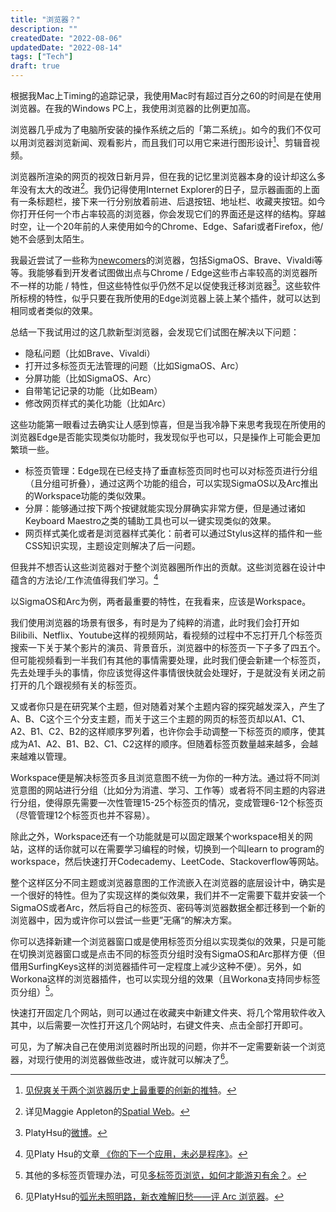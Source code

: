 ```yaml
---
title: "浏览器？"
description: ""
createdDate: "2022-08-06"
updatedDate: "2022-08-14"
tags: ["Tech"]
draft: true
---
```


根据我Mac上Timing的追踪记录，我使用Mac时有超过百分之60的时间是在使用浏览器。在我的Windows PC上，我使用浏览器的比例更加高。

浏览器几乎成为了电脑所安装的操作系统之后的「第二系统」。如今的我们不仅可以用浏览器浏览新闻、观看影片，而且我们可以用它来进行图形设计[^1]、剪辑音视频。

[^1]: [见倪爽关于两个浏览器历史上最重要的创新的推特](https://twitter.com/nishuang/status/1532102767493398528)。

浏览器所渲染的网页的视效日新月异，但在我的记忆里浏览器本身的设计却这么多年没有太大的改进[^2]。我仍记得使用Internet Explorer的日子，显示器画面的上面有一条标题栏，接下来一行分别放着前进、后退按钮、地址栏、收藏夹按钮。如今你打开任何一个市占率较高的浏览器，你会发现它们的界面还是这样的结构。穿越时空，让一个20年前的人来使用如今的Chrome、Edge、Safari或者Firefox，他/她不会感到太陌生。

[^2]: 详见Maggie Appleton的<a href="https://maggieappleton.com/spatial-web">Spatial Web</a>。

我最近尝试了一些称为[newcomers](https://www.fastcompany.com/90774866/four-radical-chrome-alternatives-to-reboot-your-web-browser)的浏览器，包括SigmaOS、Brave、Vivaldi等等。我能够看到开发者试图做出点与Chrome / Edge这些市占率较高的浏览器所不一样的功能 / 特性，但这些特性似乎仍然不足以促使我迁移浏览器[^3]。这些软件所标榜的特性，似乎只要在我所使用的Edge浏览器上装上某个插件，就可以达到相同或者类似的效果。

[^3]: PlatyHsu的[微博](https://weibo.com/1933586711/LFfZajWP5)。

总结一下我试用过的这几款新型浏览器，会发现它们试图在解决以下问题：

- 隐私问题（比如Brave、Vivaldi）
- 打开过多标签页无法管理的问题（比如SigmaOS、Arc）
- 分屏功能（比如SigmaOS、Arc）
- 自带笔记记录的功能（比如Beam）
- 修改网页样式的美化功能（比如Arc）

这些功能第一眼看过去确实让人感到惊喜，但是当我冷静下来思考我现在所使用的浏览器Edge是否能实现类似功能时，我发现似乎也可以，只是操作上可能会更加繁琐一些。

- 标签页管理：Edge现在已经支持了垂直标签页同时也可以对标签页进行分组（且分组可折叠），通过这两个功能的组合，可以实现SigmaOS以及Arc推出的Workspace功能的类似效果。
- 分屏：能够通过按下两个按键就能实现分屏确实非常方便，但是通过诸如Keyboard Maestro之类的辅助工具也可以一键实现类似的效果。
- 网页样式美化或者是浏览器样式美化：前者可以通过Stylus这样的插件和一些CSS知识实现，主题设定则解决了后一问题。

但我并不想否认这些浏览器对于整个浏览器圈所作出的贡献。这些浏览器在设计中蕴含的方法论/工作流值得我们学习。[^4]

[^4]: 见Platy Hsu的文章[ 《你的下一个应用，未必是程序》](https://type.cyhsu.xyz/2021/02/your-next-app-is-not-a-program/#:~:text=%E6%AD%A4%E5%A4%96%EF%BC%8C%E6%97%A2%E7%84%B6%E5%BD%93%E4%B8%8B%E5%BA%94%E7%94%A8%E5%B7%B2%E7%BB%8F%E8%BE%83%E5%B0%91%E8%83%BD%E4%BD%9C%E4%B8%BA%E9%80%9A%E7%94%A8%E5%B7%A5%E5%85%B7%E3%80%81%E8%80%8C%E6%9B%B4%E5%A4%9A%E6%98%AF%E4%BD%9C%E4%B8%BA%E4%B8%93%E7%94%A8%E8%A7%A3%E5%86%B3%E6%96%B9%E6%A1%88%EF%BC%8C%E6%88%91%E4%BB%AC%E5%9C%A8%E5%AD%A6%E4%B9%A0%E5%92%8C%E4%BD%BF%E7%94%A8%E6%97%B6%E4%B9%9F%E4%B8%8D%E5%BF%85%E8%BF%87%E5%A4%9A%E6%8B%98%E6%B3%A5%E4%BA%8E%E5%85%B7%E4%BD%93%E7%9A%84%E6%93%8D%E4%BD%9C%E6%AD%A5%E9%AA%A4%EF%BC%8C%E8%80%8C%E6%98%AF%E6%9B%B4%E5%A4%9A%E5%9C%B0%E8%A7%82%E5%AF%9F%E5%92%8C%E5%80%9F%E9%89%B4%E5%BA%94%E7%94%A8%E5%8F%8D%E6%98%A0%E7%9A%84%E5%B7%A5%E4%BD%9C%E6%B5%81%E5%92%8C%E6%96%B9%E6%B3%95%E8%AE%BA%E3%80%82%E8%BF%99%E6%A0%B7%EF%BC%8C%E5%8D%B3%E4%BD%BF%E5%BA%94%E7%94%A8%E6%9C%AC%E8%BA%AB%E5%9C%A8%E4%B8%80%E6%AE%B5%E6%97%B6%E9%97%B4%E5%90%8E%E4%B8%8D%E5%A4%8D%E5%AD%98%E5%9C%A8%EF%BC%8C%E8%BF%99%E4%BA%9B%E9%9D%9E%E6%8A%80%E6%9C%AF%E5%B1%82%E9%9D%A2%E7%9A%84%E4%B8%9C%E8%A5%BF%E5%8D%B4%E6%98%AF%E4%B8%8D%E4%BC%9A%E6%B6%88%E5%A4%B1%E3%80%81%E6%8C%81%E7%BB%AD%E4%BB%A4%E4%BA%BA%E5%8F%97%E7%9B%8A%E7%9A%84%E3%80%82%E8%AE%A2%E9%98%85%E5%88%B6%E7%9A%84%E6%B5%81%E8%A1%8C%E5%9C%A8%E8%BF%99%E6%A0%B7%E7%9A%84%E8%A7%86%E8%A7%92%E4%B8%8B%E6%9B%B4%E6%98%AF%E7%A7%8D%E7%A6%8F%E9%9F%B3%EF%BC%8C%E8%AE%A9%E4%BA%BA%E5%8F%AA%E9%9C%80%E8%8A%B1%E8%B4%B9%E5%BE%88%E4%BD%8E%E6%88%90%E6%9C%AC%E3%80%81%E7%94%9A%E8%87%B3%E5%88%86%E6%96%87%E4%B8%8D%E5%87%BA%E5%B0%B1%E8%83%BD%E3%80%8C%E5%81%B7%E5%B8%88%E5%AD%A6%E8%89%BA%E3%80%8D%E3%80%82)。

以SigmaOS和Arc为例，两者最重要的特性，在我看来，应该是Workspace。

我们使用浏览器的场景有很多，有时是为了纯粹的消遣，此时我们会打开如Bilibili、Netflix、Youtube这样的视频网站，看视频的过程中不忘打开几个标签页搜索一下关于某个影片的演员、背景音乐，浏览器中的标签页一下子多了四五个。但可能视频看到一半我们有其他的事情需要处理，此时我们便会新建一个标签页，先去处理手头的事情，你应该觉得这件事情很快就会处理好，于是就没有关闭之前打开的几个跟视频有关的标签页。

又或者你只是在研究某个主题，但对随着对某个主题内容的探究越发深入，产生了A、B、C这个三个分支主题，而关于这三个主题的网页的标签页却以A1、C1、A2、B1、C2、B2的这样顺序罗列着，也许你会手动调整一下标签页的顺序，使其成为A1、A2、B1、B2、C1、C2这样的顺序。但随着标签页数量越来越多，会越来越难以管理。

Workspace便是解决标签页多且浏览意图不统一为你的一种方法。通过将不同浏览意图的网站进行分组（比如分为消遣、学习、工作等）或者将不同主题的内容进行分组，使得原先需要一次性管理15-25个标签页的情况，变成管理6-12个标签页（尽管管理12个标签页也并不容易）。

除此之外，Workspace还有一个功能就是可以固定跟某个workspace相关的网站，这样的话你就可以在需要学习编程的时候，切换到一个叫learn to program的workspace，然后快速打开Codecademy、LeetCode、Stackoverflow等网站。

整个这样区分不同主题或浏览器意图的工作流嵌入在浏览器的底层设计中，确实是一个很好的特性。但为了实现这样的类似效果，我们并不一定需要下载并安装一个SigmaOS或者Arc，然后将自己的标签页、密码等浏览器数据全都迁移到一个新的浏览器中，因为或许你可以尝试一些更”无痛“的解决方案。

你可以选择新建一个浏览器窗口或是使用标签页分组以实现类似的效果，只是可能在切换浏览器窗口或是点击不同的标签页分组时没有SigmaOS和Arc那样方便（但借用SurfingKeys这样的浏览器插件可一定程度上减少这种不便）。另外，如Workona这样的浏览器插件，也可以实现分组的效果（且Workona支持同步标签页分组）[^5]。

[^5]: 其他的多标签页管理办法，可见[多标签页浏览，如何才能游刃有余？](https://sspai.com/post/75031)。

快速打开固定几个网站，则可以通过在收藏夹中新建文件夹、将几个常用软件收入其中，以后需要一次性打开这几个网站时，右键文件夹、点击全部打开即可。

可见，为了解决自己在使用浏览器时所出现的问题，你并不一定需要新装一个浏览器，对现行使用的浏览器做些改进，或许就可以解决了[^6]。

[^6]: 见PlatyHsu的[弧光未照明路，新衣难解旧愁——评 Arc 浏览器](https://sspai.com/post/75216)。